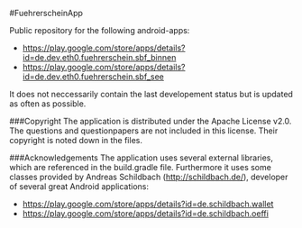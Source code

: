 #FuehrerscheinApp

Public repository for the following android-apps:
* https://play.google.com/store/apps/details?id=de.dev.eth0.fuehrerschein.sbf_binnen
* https://play.google.com/store/apps/details?id=de.dev.eth0.fuehrerschein.sbf_see

It does not neccessarily contain the last developement status but is updated as often as possible.

###Copyright
The application is distributed under the Apache License v2.0. 
The questions and questionpapers are not included in this license. Their copyright is noted down in the files.

###Acknowledgements
The application uses several external libraries, which are referenced in the build.gradle file.
Furthermore it uses some classes provided by Andreas Schildbach (http://schildbach.de/), developer of several great Android applications:
* https://play.google.com/store/apps/details?id=de.schildbach.wallet
* https://play.google.com/store/apps/details?id=de.schildbach.oeffi
